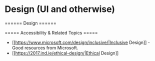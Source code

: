 # Design \(UI and otherwise\)

====== Design ======

===== Accessibility & Related Topics =====

  * [[https://www.microsoft.com/design/inclusive/|Inclusive Design]] - Good resources from Microsoft.
  * [[https://2017.ind.ie/ethical-design/|Ethical Design]]